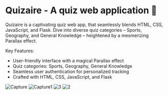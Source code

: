 #  Quizaire - A quiz web application  🌟
Quizaire is a captivating quiz web app, that seamlessly blends HTML, CSS, JavaScript, and Flask. Dive into diverse quiz categories – Sports, Geography, and General Knowledge – heightened by a mesmerizing Parallax effect.

Key Features:
- User-friendly interface with a magical Parallax effect
- Quiz categories: Sports, Geography, General Knowledge
- Seamless user authentication for personalized tracking
- Crafted with HTML, CSS, JavaScript, and Flask

![Capture](https://github.com/prem-karanwal/Quizaire/assets/113821428/529af04f-4ef4-44e6-9d4c-7d944d54206a)
![Capture1](https://github.com/prem-karanwal/Quizaire/assets/113821428/555a3ca0-800b-43e6-ae94-bac1e39af2bb)
![3](https://github.com/prem-karanwal/Quizaire/assets/113821428/db5f257e-cf7f-4c38-932c-a89aa8e62c18)
![2](https://github.com/prem-karanwal/Quizaire/assets/113821428/8010faec-a9d5-44cf-a4c1-ea80216415bd)
